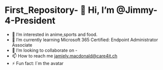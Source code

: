 # First_Repository- 👋 Hi, I’m @Jimmy-4-President
- 👀 I’m interested in anime,sports and food.
- 🌱 I’m currently learning Microsoft 365 Certified: Endpoint Administrator Associate
- 💞️ I’m looking to collaborate on -
- 📫 How to reach me jamiely.macdonald@care4it.ch
- ⚡ Fun fact: I`m the avatar

<!---
Jimmy-4-President/Jimmy-4-President is a ✨ special ✨ repository because its `README.md` (this file) appears on your GitHub profile.
You can click the Preview link to take a look at your changes.
--->
